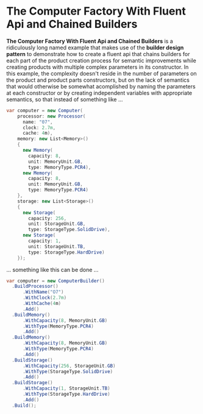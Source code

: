 # The Computer Factory With Fluent Api and Chained Builders

**The Computer Factory With Fluent Api and Chained Builders** is a ridiculously long named example that makes
use of the **builder design pattern** to demonstrate how to create a fluent api that chains builders for each part of
the product creation process for semantic improvements while creating products with multiple complex parameters in its
constructor. In this example, the complexity doesn't reside in the number of parameters on the product and product parts
constructors, but on the lack of semantics that would otherwise be somewhat acomplished by naming the parameters at each
constructor or by creating independent variables with appropriate semantics, so that instead of something like ...

```csharp
var computer = new Computer(
    processor: new Processor(
      name: "07",
      clock: 2.7m,
      cache: 4m),
    memory: new List<Memory>()
    {
      new Memory(
        capacity: 8,
        unit: MemoryUnit.GB,
        type: MemoryType.PCR4),
      new Memory(
        capacity: 8,
        unit: MemoryUnit.GB,
        type: MemoryType.PCR4)
    },
    storage: new List<Storage>()
    {
      new Storage(
        capacity: 256,
        unit: StorageUnit.GB,
        type: StorageType.SolidDrive),
      new Storage(
        capacity: 1,
        unit: StorageUnit.TB,
        type: StorageType.HardDrive)
    });
```

... something like this can be done ...

```csharp
var computer = new ComputerBuilder()
  .BuildProcessor()
      .WithName("O7")
      .WithClock(2.7m)
      .WithCache(4m)
      .Add()
  .BuildMemory()
      .WithCapacity(8, MemoryUnit.GB)
      .WithType(MemoryType.PCR4)
      .Add()
  .BuildMemory()
      .WithCapacity(8, MemoryUnit.GB)
      .WithType(MemoryType.PCR4)
      .Add()
  .BuildStorage()
      .WithCapacity(256, StorageUnit.GB)
      .WithType(StorageType.SolidDrive)
      .Add()
  .BuildStorage()
      .WithCapacity(1, StorageUnit.TB)
      .WithType(StorageType.HardDrive)
      .Add()
  .Build();
```
